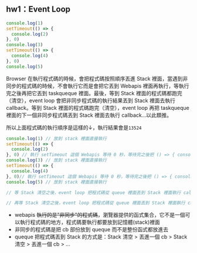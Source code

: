 ## hw1：Event Loop

``` js
console.log(1)
setTimeout(() => {
  console.log(2)
}, 0)
console.log(3)
setTimeout(() => {
  console.log(4)
}, 0)
console.log(5)
```
Browser 在執行程式碼的時候，會把程式碼按照順序丟進 Stack 裡面，當遇到非同步的程式碼的時候，不會執行它而是會把它丟到 Webapis 裡面再執行，等執行完之後再把它丟到 taskqueque 裡面。最後，等到 Stack 裡面的程式碼都跑完（清空），event loop 會把非同步程式碼的執行結果丟到 Stack 裡面去執行 callback。等到 Stack 裡面的程式碼跑完（清空），event loop 再把 taskqueque 裡面的下一個非同步程式碼丟到 Stack 裡面去執行 callback...以此類推。

所以上面程式碼的執行順序是這樣的↓，執行結果會是`13524`
``` js
console.log(1) // 放到 stack 裡面直接執行
setTimeout(() => {
  console.log(2)
}, 0) // 執行 setTimeout 這個 Webapis 等待 0 秒，等待完之後把 () => { console.log(2) } 丟到 queue 裡面
console.log(3) // 放到 stack 裡面直接執行
setTimeout(() => {
  console.log(4)
}, 0)// 執行 setTimeout 這個 Webapis 等待 0 秒，等待完之後把 () => { console.log(4) } 丟到 queue 裡面
console.log(5) // 放到 stack 裡面直接執行

// 等 Stack 清空之後，event loop 把程式碼從 queue 裡面丟到 Stack 裡面執行 callback (`console.log(2)`)

// 再等 Stack 清空之後，event loop 把程式碼從 queue 裡面丟到 Stack 裡面執行 callback (`console.log(4)`)
```

* webapis ~~執行的是"非同步"的程式碼~~，瀏覽器提供的函式集合，它不是一個可以執行程式碼的地方，程式碼要執行都要放到記憶體(stack)裡面
* 非同步的程式碼是把 cb 部份放到 queque 而不是整份函式都放進去
* queque 把程式碼丟到 Stack 的方式是：Stack 清空 > 丟進一個 cb > Stack 清空 > 丟進一個 cb > ...